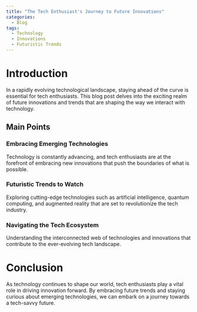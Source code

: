 ```yaml
---
title: "The Tech Enthusiast's Journey to Future Innovations"
categories:
  - Blog
tags:
  - Technology
  - Innovations
  - Futuristic Trends
---
```


# Introduction
In a rapidly evolving technological landscape, staying ahead of the curve is essential for tech enthusiasts. This blog post delves into the exciting realm of future innovations and trends that are shaping the way we interact with technology.

## Main Points
### Embracing Emerging Technologies
Technology is constantly advancing, and tech enthusiasts are at the forefront of embracing new innovations that push the boundaries of what is possible.

### Futuristic Trends to Watch
Exploring cutting-edge technologies such as artificial intelligence, quantum computing, and augmented reality that are set to revolutionize the tech industry.

### Navigating the Tech Ecosystem
Understanding the interconnected web of technologies and innovations that contribute to the ever-evolving tech landscape.

# Conclusion
As technology continues to shape our world, tech enthusiasts play a vital role in driving innovation forward. By embracing future trends and staying curious about emerging technologies, we can embark on a journey towards a tech-savvy future.